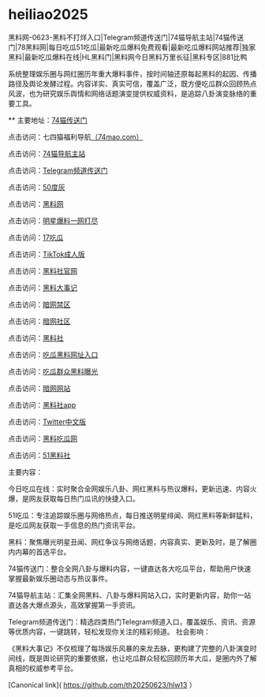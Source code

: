 # heiliao2025
黑料网-0623-黑料不打烊入口|Telegram频道传送门|74猫导航主站|74猫传送门|78黑料网|每日吃瓜51吃瓜|最新吃瓜爆料免费观看|最新吃瓜爆料网站推荐|独家黑料|最新吃瓜爆料在线|HL黑料门|黑料网今日黑料万里长征|黑料专区|881比鸭

系统整理娱乐圈与网红圈历年重大爆料事件，按时间轴还原每起黑料的起因、传播路径及舆论发酵过程。内容详实、真实可信，覆盖广泛，既方便吃瓜群众回顾热点风波，也为研究娱乐舆情和网络话题演变提供权威资料，是追踪八卦演变脉络的重要工具。

** 主要地址：<a href="https://74mao.com/">74猫传送门</a>

点击访问：七四猫福利导航<a href="https://74mao.com/">（74mao.com）</a>

点击访问：<a href="https://74mao.com/">74猫导航主站</a>

点击访问：<a href="https://74mao.com/">Telegram频道传送门</a>

点击访问：<a href="https://pi1-01.pages.dev/">50度灰</a>

点击访问：<a href="https://hl389.pages.dev/">黑料网</a>

点击访问：<a href="https://pi30-02.pages.dev/">明星爆料一网打尽</a>

点击访问：<a href="https://pi25.pages.dev/">17吃瓜</a>

点击访问：<a href="https://cg69.pages.dev/">TikTok成人版</a>

点击访问：<a href="https://hls-41.pages.dev/">黑料社官网</a>

点击访问：<a href="https://hl381.pages.dev/">黑料大事记</a>

点击访问：<a href="https://cg05-01.pages.dev/">暗网禁区</a>

点击访问：<a href="https://aw1-17.pages.dev/">暗网社区</a>

点击访问：<a href="https://cg53-7.pages.dev/">黑料社</a>

点击访问：<a href="https://hls-24.pages.dev/">吃瓜黑料网址入口</a>

点击访问：<a href="https://cg184.pages.dev/">吃瓜群众黑料曝光</a>

点击访问：<a href="https://aw10-17.pages.dev/">暗网网站</a>

点击访问：<a href="https://hl377.pages.dev/">黑料社app</a>

点击访问：<a href="https://cg11-01.pages.dev/">Twitter中文版</a>

点击访问：<a href="https://hl404.pages.dev/">黑料吃瓜网</a>

点击访问：<a href="https://hls-26.pages.dev/">51黑料社</a>

主要内容：

今日吃瓜在线：实时聚合全网娱乐八卦、网红黑料与热议爆料，更新迅速、内容火爆，是网友获取每日热门瓜讯的快捷入口。

51吃瓜：专注追踪娱乐圈与网络热点，每日推送明星绯闻、网红黑料等新鲜猛料，是吃瓜网友获取一手信息的热门资讯平台。

黑料：聚焦曝光明星丑闻、网红争议与网络话题，内容真实、更新及时，是了解圈内内幕的首选平台。

74猫传送门：整合全网八卦与爆料内容，一键直达各大吃瓜平台，帮助用户快速掌握最新娱乐圈动态与热议事件。

74猫导航主站：汇集全网黑料、八卦与爆料网站入口，实时更新内容，助你一站直达各大爆点源头，高效掌握第一手资讯。

Telegram频道传送门：精选四类热门Telegram频道入口，覆盖娱乐、资讯、资源等优质内容，一键跳转，轻松发现你关注的精彩频道。
社会影响：

《黑料大事记》不仅梳理了每场娱乐风暴的来龙去脉，更构建了完整的八卦演变时间线，既是舆论研究的重要依据，也让吃瓜群众轻松回顾历年大瓜，是圈内外了解真相的权威参考平台。

[Canonical link]( https://github.com/th20250623/hlw13 ）
